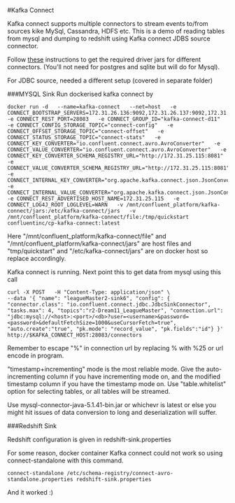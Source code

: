 #Kafka Connect

Kafka connect supports multiple connectors to stream events to/from sources kike MySql, Cassandra, HDFS etc. This is a demo of reading tables from mysql and dumping to redshift using Kafka connect JDBS source connector.

Follow [these](http://docs.confluent.io/3.1.2/cp-docker-images/docs/tutorials/connect-avro-jdbc.html) instructions to get the required driver jars for different connectors. (You'll not need for postgres and sqlite but will do for Mysql). 

For JDBC source, needed a different setup (covered in separate folder)

###MYSQL Sink
Run dockerised kafka connect by 

```
docker run -d   --name=kafka-connect   --net=host   -e CONNECT_BOOTSTRAP_SERVERS=172.31.26.136:9092,172.31.26.137:9092,172.31.26.138:9092   -e CONNECT_REST_PORT=28083   -e CONNECT_GROUP_ID="kafka-connect-d11"   -e CONNECT_CONFIG_STORAGE_TOPIC="connect-config"   -e CONNECT_OFFSET_STORAGE_TOPIC="connect-offset"   -e CONNECT_STATUS_STORAGE_TOPIC="connect-stats"   -e CONNECT_KEY_CONVERTER="io.confluent.connect.avro.AvroConverter"   -e CONNECT_VALUE_CONVERTER="io.confluent.connect.avro.AvroConverter"   -e CONNECT_KEY_CONVERTER_SCHEMA_REGISTRY_URL="http://172.31.25.115:8081"   -e CONNECT_VALUE_CONVERTER_SCHEMA_REGISTRY_URL="http://172.31.25.115:8081"   -e CONNECT_INTERNAL_KEY_CONVERTER="org.apache.kafka.connect.json.JsonConverter"   -e CONNECT_INTERNAL_VALUE_CONVERTER="org.apache.kafka.connect.json.JsonConverter"   -e CONNECT_REST_ADVERTISED_HOST_NAME=172.31.25.115   -e CONNECT_LOG4J_ROOT_LOGLEVEL=WARN   -v /mnt/confluent_platform/kafka-connect/jars:/etc/kafka-connect/jars   -v /mnt/confluent_platform/kafka-connect/file:/tmp/quickstart   confluentinc/cp-kafka-connect:latest
```

Here "/mnt/confluent_platform/kafka-connect/file" and "/mnt/confluent_platform/kafka-connect/jars" are host files and "tmp/quickstart" and "/etc/kafka-connect/jars" are on docker host so replace accordingly.

Kafka connect is running. Next point this to get data from mysql using this call

```
curl -X POST   -H "Content-Type: application/json" \
--data '{ "name": "leagueMaster2-sink6", "config": { "connector.class": "io.confluent.connect.jdbc.JdbcSinkConnector", "tasks.max": 4, "topics":"r2-Dream11_LeagueMaster", "connection.url": "jdbc:mysql://<host>:<port>/<db>?user=<username>&password=<password>&defaultFetchSize=1000&useCursorFetch=true", "auto.create":"true", "pk.mode": "record_value", "pk.fields":"id"} }' http://$KAFKA_CONNECT_HOST:28083/connectors
```

Remember to escape "%" in connection url by replacing % with %25 or url encode in program. 

"timestamp+incrementing" mode is the most reliable mode. Give the auto-incrementing column if you have incrementing mode on, and the modified timestamp column if you have the timestamp mode on. Use "table.whitelist" option for selecting tables, or all tables will be streamed. 

Use mysql-connector-java-5.1.41-bin.jar or whichevr is latest or else you might hit issues of data conversion to long and deserialization will suffer.

###Redshift Sink

Redshift configuration is given in redshift-sink.properties

For some reason, docker container Kafka connect could not work so using connect-standalone with this command.

```
connect-standalone /etc/schema-registry/connect-avro-standalone.properties redshift-sink.properties 
```

And it worked :)

